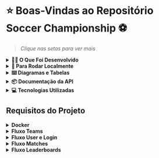 # ⭐ Boas-Vindas ao Repositório Soccer Championship ⚽️
> *Clique nas setas para ver mais* 
<details>
<summary><strong>👩‍💻 O Que Foi Desenvolvido</strong></summary><br />
  
  O projeto consistiu em desenvolver uma API (utilizando o método `TDD`) e também integrar *- através do docker-compose -* as aplicações para que elas funcionem consumindo um banco de dados.
  
  Foi construído **um back-end dockerizado utilizando modelagem de dados através do Sequelize**. O desenvolvimento **respeitou as regras de negócio** providas no projeto e **a API foi capaz de ser consumida por um front-end já provido pela Trybe**.

  O back-end implementa regras de negócio para popular adequadamente a tabela disponível no front-end que será exibida para a pessoa usuária do sistema.

![front-example](https://github.com/leilaMoraes/Project-Soccer-Championship-Back-End/assets/109045940/07643c7e-2ecb-4744-b67c-564e2b3c7579)
</details>

<details>
<summary><strong>👀 Para Rodar Localmente</strong></summary><br />

> ⚠️ Configurações mínimas para execução do projeto
> 
> - Preferencialmente Sistema Operacional Distribuição Unix  
> - Node versão 16  
> - Docker  
> - Docker-compose versão >=1.29.2  

1. Clone o repositório   
  `git clone git@github.com:leilaMoraes/Project-Soccer-Championship-Back-End.git`
2. Navegue até a pasta do repositório clonado  
    `cd Project-Soccer-Championship-Back-End`
3. Instale as dependências no diretório raiz  
  `npm install`

### **Docker**
1. Na raíz do projeto rode o comando:  
  `npm run compose:up`  
2. Em seguida abra o terminal interativo do container:  
  `docker exec -it app_backend sh`  
3. Instale as dependências dentro do container:  
  `npm install`

### **Rodando os testes**
Para rodar os testes de integração desenvolvidos por mim, entre na pasta backend e rode o comando:  
- `npm test`
</details>

<details>
<summary><strong>⌨️ Diagramas e Tabelas</strong></summary><br />

  - MySQL 
  1. #### **Diagrama ER**
![diagrama-er](https://github.com/leilaMoraes/Project-Soccer-Championship-Back-End/assets/109045940/8c047ad5-23b3-49e5-9d94-a5fca93d158a)
  
  2. #### **Seeders**  
  O banco de dados contém:
  - tabela `users` com usuários válidos com hash das senhas e alguns inválidos, estes útimos utilizados para os testes avaliativos.
  - tabela `teams` com a lista de todos os times que estão participando do campeonato.
  - tabela `matches` com algumas partidadas finalizadas e outras em andamento.
</details>

<details>
<summary><strong>📦 Documentação da API</strong></summary> <br />
  
  | Endpoint     | Método HTTP | Descrição               | 
| :----------- | :---------- | :---------------------- |
| [`/login`](#endpoint-login)   | POST        | Faz o login com usuários do banco de dados 
| [`/login/role`](#endpoint-loginrole)| GET         | :closed_lock_with_key: Retorna o *role* do usuário logado (user ou adm)  |
| [`/teams`](#endpoint-teams)     | GET         | Retorna todos os times do campeonato
| [`/teams/:id`](#parâmetro-id-teamsid) | GET         | Retorna o time especificado no id
| [`/matches`](#endpoint-matches)   | GET         | Retorna todas as partidas 
| [`/matches`](#endpoint-matches)           | POST         | :closed_lock_with_key: Insere uma nova partida em andamento.
| [`/matches?inProgress=true`](#parâmetro-inprogress-matchesinprogress) | GET         | Retorna as partidas em andamento.
| [`/matches?inProgress=false`](#parâmetro-inprogress-matchesinprogress)| GET         | Retorna as partidas finalizadas.
| [`/matches/:id`](#parâmetro-id-matchesid)    | PATCH       | :closed_lock_with_key: Atualiza a partida de acordo com seu id.
| [`/matches/:id/finish`](#endpoint-matchesidfinish) | PATCH       | :closed_lock_with_key: Finaliza uma partida em andamento.
| [`/leaderboard`](#endpoint-leaderboard)       | GET          | Retorna a classificação geral do campeonato.
| [`/leaderboar/home`](#endpoint-leaderboardhome)   | GET          | Retorna a classificação dos times mandantes.
| [`/leaderboard/away`](#endpoint-leaderboardaway)  | GET          | Retorna a classificação dos times visitantes.

:closed_lock_with_key: : Necessário que o `token` gerado no login seja enviado no headers como _"Authorization"_.
</details>

<details>
<summary><strong>💻 Tecnologias Utilizadas</strong></summary> <br />

- TypeScript
- Node.js
- Express.js
- Sequelize
- JSON Web Token (JWT)
- Bcrypt.js 
  ### **Testes**
    - Mocha
    - Chai
    - Sinon
</details>

## Requisitos do Projeto

<details><summary><strong>Docker</strong></summary> 

Configuração dos `dockerfiles` referente ao front e back-end, para integrar as aplicações através do docker-compose, para que elas funcionem consumido o banco de dados. ✔️
</details>

<details><summary><strong>Fluxo Teams</strong></summary> 

1. Desenvolva uma migration e um model para a tabela de times, utilizando Sequelize. ✔️
2. `(TDD)` Desenvolva testes de integração do back-end referente a implementação do requisito seguinte. ✔️
3. Desenvolva o endpoint `/teams` no back-end de forma que ele possa retornar a lista com **todos os times** corretamente. ✔️
4. `(TDD)` Evolua os testes de integração da sua rota /teams, agora considerando o contrato do próximo requisito. ✔️
5. Desenvolva o endpoint `/teams/:id` no back-end de forma que ele possa retornar dados de **um time específico**. ✔️
</details>

<details><summary><strong>Fluxo User e Login</strong></summary> 

6. Desenvolva uma migration e um model para a tabela de pessoas usuárias, utilizando Sequelize. ✔️
7. `(TDD)` Desenvolva testes baseando-se no contrato do endpoint `/login` do próximo requisito. ✔️
8. Desenvolva o endpoint `/login` no back-end de maneira que ele permita o acesso com preenchimento obrigatório de `email` e `password` no front-end e retorne um **`token`**. ✔️
9. `(TDD)` Evolua os testes de integração da sua rota` /login`, agora considerando o contrato do próximo requisito. ✔️
10. Desenvolva o endpoint` /login` no back-end de maneira que ele **não permita o acesso** com dados inválidos ou não cadastrados no banco de dados, considerando:
    - As senhas que existem no banco de dados estão encriptadas. ✔️
11. `(TDD)` Desenvolva testes baseando-se no contrato do endpoint `/login/role` do próximo requisito. ✔️
12. Desenvolva um middleware de **validação para o `token`**, verificando se ele é válido, e desenvolva o endpoint `/login/role` no back-end de maneira que ele retorne os dados corretamente no front-end. ✔️
    - :warning: A rota deve recebe um header com parâmetro authorization, onde ficará armazenado o `token` gerado no login; 
</details>

<details><summary><strong>Fluxo Matches</strong></summary> 

13. Desenvolva uma migration e um model para a tabela de partidas, utilizando Sequelize. ✔️
14. `(TDD)` Desenvolva teste de integração, agora da sua rota `/matches`, considerando os contratos dos próximos requisitos. ✔️
15. Desenvolva o endpoint `/matches` de forma retorna uma lista de partidas e que todos os dados de partidas sem nenhum filtro apareçam corretamente na tela de partidas no front-end. ✔️
16. Desenvolva o endpoint `/matches` de forma que seja possível **filtrar** somente as partidas em andamento, e também filtrar somente as partidas finalizadas, na tela de partidas do front-end. ✔️
    - Essa requisição deverá usar `query string` para definir o parâmetro.
17. Desenvolva o endpoint `/matches/:id/finish` de modo que seja possível **finalizar** uma partida no banco de dados. ✔️
    - :warning: Não é possível alterar uma partida sem um `token`;
18. Desenvolva o endpoint `/matches/:id` de forma que seja possível **atualizar** partidas em andamento. ✔️
    - :warning: Não é possível atualizar uma partida sem um `token`;
19. `(TDD)` Desenvolva testes de integração, agora da sua rota `/matches`, considerando os contratos dos próximos requisitos. ✔️
20. Desenvolva o endpoint `/matches` de modo que seja possível **cadastrar** uma nova partida em andamento no banco de dados e retornar os dados inserida no banco de dados. ✔️
    - :warning: Não é possível atualizar uma partida sem um `token`;
21. Desenvolva o endpoint `/matches` de forma que não seja possível inserir uma partida com times iguais nem com um time que não existe na tabela de times. ✔️
</details>

<details><summary><strong>Fluxo Leaderboards</strong></summary> 

  - <details><summary>Regras de negócio para classificação dos times</summary>

    > Todas as regras de negócio e cálculos necessários deverão ser realizados no back-end. A aplicação front-end apenas renderizará essas informações.

    - A tabela deverá renderizar **somente** as partidas que já foram FINALIZADAS.
    
    ```
    Classificação: Posição na classificação;  
    Time: Nome do time;  
    P: Total de Pontos;  
    J: Total de Jogos;  
    V: Total de Vitórias;  
    E: Total de Empates;  
    D: Total de Derrotas;  
    GP: Gols marcados a favor;  
    GC: Gols sofridos;  
    SG: Saldo total de gols;  
    %: Aproveitamento do time.  
    ```
    O resultado deverá ser ordenado sempre de forma decrescente, levando em consideração a quantidade de pontos que o time acumulou.   
    Em caso de **empate** no `Total de Pontos`, você deve levar em consideração os seguintes **critérios para desempate**:
      - 1º Total de Vitórias;
      - 2º Saldo de gols;
      - 3º Gols a favor;

    </details>

22. `(Bônus TDD)` Desenvolva testes de integração para a rota `/leaderboard`, considerando o contrato dos próximos requisitos. ✔️

  <details><summary><strong>Leaderboard Home</strong></summary><br />

23. Desenvolva o endpoint `/leaderboard/home` de forma que retorne as informações do desempenho dos **times da casa** com as seguintes propriedades: `name`, `totalPoints`, `totalGames`, `totalVictories`, `totalDraws`, `totalLosses`, `goalsFavor` e `goalsOwn`. ✔️
24. Desenvolva o endpoint `/leaderboard/home` de forma que seja possível **filtrar** as classificações dos times da casa na tela de classificação do front-end com os dados iniciais do banco de dados, incluindo as propriedades `goalsBalance` e `efficiency`, além das propriedades do requisito anterior. ✔️
25. Desenvolva o endpoint `/leaderboard/home` de forma que seja possível filtrar as classificações dos times da casa na tela de classificação do front-end, e atualizar a tabela ao inserir a partida Corinthians 2 X 1 Internacional. ✔️
  </details>

  <details><summary><strong>Leaderboard away</strong></summary><br />

26. Desenvolva o endpoint `/leaderboard/away` de forma que retorne as informações do desempenho dos **times visitantes** com as mesmas propriedades do req. 23. ✔️
27. Desenvolva o endpoint `/leaderboard/away`, de forma que seja possível **filtrar** as classificações dos times quando visitantes na tela de classificação do front-end, com os dados iniciais do banco de dados, incluindo as propriedades `goalsBalance` e `efficiency`, além das propriedades do requisito anterior. ✔️
28. Desenvolva o endpoint `/leaderboard/away` de forma que seja possível filtrar as classificações dos times quando visitantes na tela de classificação do front-end e atualizar a tabela ao inserir a partida Corinthians 2 X 1 Internacional. ✔️
  </details>

   <details><summary><strong>Leaderboard</strong></summary><br />

29. Desenvolva o endpoint `/leaderboard` de forma que seja possível filtrar a **classificação geral** dos times na tela de classificação do front-end com os dados iniciais do banco de dados. ✔️
30. (Bônus) Desenvolva o endpoint `/leaderboard` de forma que seja possível filtrar a classificação geral dos times na tela de classificação do front-end e atualizar a tabela ao inserir a partida Flamengo 3 X 0 Napoli-SC. ✔️
    </details>

</details>


